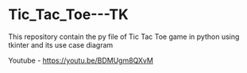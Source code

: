 # Tic_Tac_Toe---TK
This repository contain the py file of Tic Tac Toe game in python using tkinter and its use case diagram

Youtube - https://youtu.be/BDMUgm8QXvM
